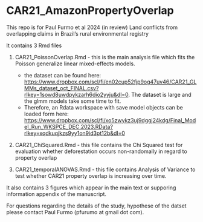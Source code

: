# CAR21_AmazonPropertyOverlap
This repo is for Paul Furmo et al 2024 (in review) Land conflicts from overlapping claims in Brazil’s rural environmental registry

It contains 3 Rmd files 
1. CAR21_PoissonOverlap.Rmd - this is the main analysis file which fits the Poisson generalize linear mixed-effects models.
      * the dataset can be found here: https://www.dropbox.com/scl/fi/en02cup52fjp9og47uv46/CAR21_GLMMs_dataset_oct_FINAL.csv?rlkey=1sowd8uwdpykzarh6dio2yyju&dl=0.  The dataset is large and the glmm models take some time to fit.
      * Therefore, an Rdata workspace with save model objects can be loaded form here:  https://www.dropbox.com/scl/fi/xo5zwykz3uj9dggj24kdg/Final_Model_Run_WKSPCE_DEC.2023.RData?rlkey=xqdkuqjkzs9yy1on9id3pt12b&dl=0

3. CAR21_ChiSquared.Rmd - this file contains the Chi Squared test for evaluation whether deforestation occurs non-randomally in regard to property overlap
   
4. CAR21_temporalANOVAS.Rmd - this file contains Analysis of Variance to test whether CAR21 property overlap is increasing over time.

It also contains 3 figures which appear in the main text or supporing information appendix of the manuscript. 

For questions regarding the details of the study, hypothese of the datset please contact Paul Furmo (pfurumo at gmail dot com). 
